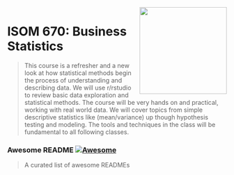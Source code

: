 <img src="https://github.com/jzhu808/images/blob/master/JZ.JPG" align="right" width="200" />

# ISOM 670: Business Statistics
> This course is a refresher and a new look at how statistical methods begin the process of understanding
and describing data. We will use r/rstudio to review basic data exploration and statistical methods. The
course will be very hands on and practical, working with real world data. We will cover topics from simple
descriptive statistics like (mean/variance) up though hypothesis testing and modeling. The tools and
techniques in the class will be fundamental to all following classes.

### Awesome README [![Awesome](https://github.com/jzhu808/images/blob/master/JZ.JPG)](https://github.com/jzhu808)
> A curated list of awesome READMEs

